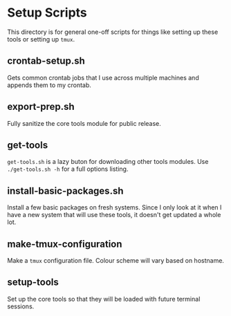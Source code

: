 
# Setup Scripts

This directory is for general one-off scripts for things like setting up these tools or setting up `tmux`.

## crontab-setup.sh

Gets common crontab jobs that I use across multiple machines and appends them to my crontab.

## export-prep.sh

Fully sanitize the core tools module for public release.

## get-tools

`get-tools.sh` is a lazy buton for downloading other tools modules. Use `./get-tools.sh -h` for a full options listing.

## install-basic-packages.sh

Install a few basic packages on fresh systems. Since I only look at it when I have a new system that will use these tools, it doesn't get updated a whole lot.

## make-tmux-configuration

Make a `tmux` configuration file. Colour scheme will vary based on hostname.

## setup-tools

Set up the core tools so that they will be loaded with future terminal sessions.
